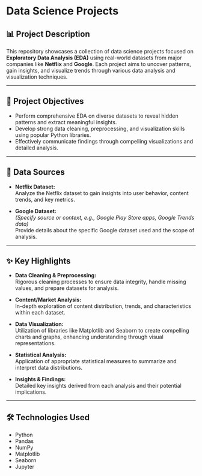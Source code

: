 # Data Science Projects

## 📊 Project Description
This repository showcases a collection of data science projects focused on **Exploratory Data Analysis (EDA)** using real-world datasets from major companies like **Netflix** and **Google**. Each project aims to uncover patterns, gain insights, and visualize trends through various data analysis and visualization techniques.

---

## 🎯 Project Objectives
- Perform comprehensive EDA on diverse datasets to reveal hidden patterns and extract meaningful insights.
- Develop strong data cleaning, preprocessing, and visualization skills using popular Python libraries.
- Effectively communicate findings through compelling visualizations and detailed analysis.

---

## 📁 Data Sources

- **Netflix Dataset:**  
  Analyze the Netflix dataset to gain insights into user behavior, content trends, and key metrics.

- **Google Dataset:**  
  *(Specify source or context, e.g., Google Play Store apps, Google Trends data)*  
  Provide details about the specific Google dataset used and the scope of analysis.


---

## ✨ Key Highlights

- **Data Cleaning & Preprocessing:**  
  Rigorous cleaning processes to ensure data integrity, handle missing values, and prepare datasets for analysis.

- **Content/Market Analysis:**  
  In-depth exploration of content distribution, trends, and characteristics within each dataset.

- **Data Visualization:**  
  Utilization of libraries like Matplotlib and Seaborn to create compelling charts and graphs, enhancing understanding through visual representations.

- **Statistical Analysis:**  
  Application of appropriate statistical measures to summarize and interpret data distributions.

- **Insights & Findings:**  
  Detailed key insights derived from each analysis and their potential implications.

---

## 🛠️ Technologies Used

- Python
- Pandas
- NumPy
- Matplotlib
- Seaborn
- Jupyter